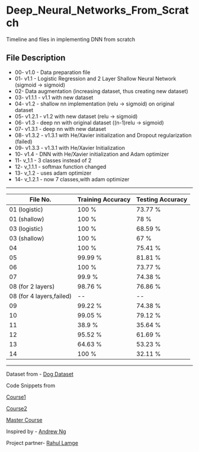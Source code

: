 # Deep_Neural_Networks_From_Scratch
Timeline and files in implementing DNN from scratch

## File Description

* 00- v1.0 - Data preparation file
* 01- v1.1 - Logistic Regression and 2 Layer Shallow Neural Network (sigmoid -> sigmoid)
* 02- Data augmentation (increasing dataset, thus creating new dataset)
* 03- v1.1.1 - v1.1 with new dataset
* 04- v1.2 - shallow nn implementation (relu -> sigmoid) on original dataset
* 05- v1.2.1 - v1.2 with new dataset (relu -> sigmoid)
* 06- v1.3 - deep nn with original dataset ((n-1)relu -> sigmoid)
* 07- v1.3.1 - deep nn with new dataset
* 08- v1.3.2 - v1.3.1 with He/Xavier initialization and Dropout regularization (failed)
* 09- v1.3.3 - v1.3.1 with He/Xavier Initialization
* 10- v1.4 - DNN with He/Xavier initialization and Adam optimizer
* 11- v_1.1 - 3 classes instead of 2
* 12- v_1.1.1 - softmax function changed
* 13- v_1.2 - uses adam optimizer 
* 14- v_1.2.1 - now 7 classes,with adam optimizer

- - - 

| File No.   | Training Accuracy | Testing Accuracy |
| ---------- | ----------------- | ---------------- |
| 01 (logistic)     | 100 %             | 73.77 %            |
| 01 (shallow) | 100 %             | 78 % |
| 03 (logistic) | 100 % | 68.59 % |
| 03 (shallow) | 100 % | 67 % |
| 04 | 100 % | 75.41 % |
| 05 | 99.99 % | 81.81 % |
| 06 | 100 % | 73.77 % |
| 07 | 99.9 % | 74.38 % |
| 08 (for 2 layers) | 98.76 % | 76.86 % |
| 08 (for 4 layers,failed) | -- | -- |
| 09 | 99.22 % | 74.38 % |
| 10 | 99.05 % | 79.12 % |
| 11 | 38.9 % | 35.64 % |
| 12 | 95.52 % | 61.69 % |
| 13 | 64.63 % | 53.23 % |
| 14 | 100 % | 32.11 % |

- - - 
Dataset from -
[Dog Dataset](https://www.kaggle.com/jessicali9530/stanford-dogs-dataset)

Code Snippets from

[Course1](https://www.coursera.org/learn/neural-networks-deep-learning)

[Course2](https://www.coursera.org/learn/deep-neural-network)

[Master Course](https://www.coursera.org/specializations/deep-learning)

Inspired by - 
[Andrew Ng](https://www.linkedin.com/in/andrewyng/)

Project partner- 
[Rahul Lamge](https://github.com/rlamge)
